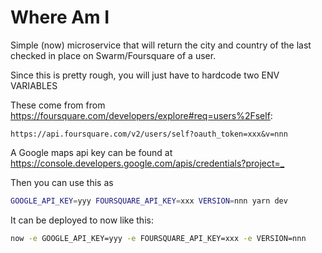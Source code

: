 # Where Am I

Simple (now) microservice that will return the city and country of the last checked in place on Swarm/Foursquare of a user.

Since this is pretty rough, you will just have to hardcode two ENV VARIABLES

These come from from <https://foursquare.com/developers/explore#req=users%2Fself>:

```
https://api.foursquare.com/v2/users/self?oauth_token=xxx&v=nnn
```

A Google maps api key can be found at <https://console.developers.google.com/apis/credentials?project=_>

Then you can use this as

```sh
GOOGLE_API_KEY=yyy FOURSQUARE_API_KEY=xxx VERSION=nnn yarn dev
```

It can be deployed to now like this:

```sh
now -e GOOGLE_API_KEY=yyy -e FOURSQUARE_API_KEY=xxx -e VERSION=nnn
```
